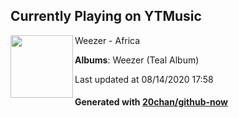 ## Currently Playing on YTMusic

[<img align="left" width="100" src="https://lh3.googleusercontent.com/1PRIvZunuz7YL04_V8JcLWpiymv75O7UmAIyT7jw-fqRRlNG8JCLWC8tXhZounHPjAZH8V-IkmgWBAHd">](https://music.youtube.com/channel/UCtHZHneyvFGwxg6MHcbMLAw)

Weezer - Africa

**Albums**: Weezer (Teal Album)

Last updated at 08/14/2020 17:58

#### Generated with [20chan/github-now](https://github.com/20chan/github-now)


<!--
**20chan/20chan** is a ✨ _special_ ✨ repository because its `README.md` (this file) appears on your GitHub profile.

Here are some ideas to get you started:

- 🔭 I’m currently working on ...
- 🌱 I’m currently learning ...
- 👯 I’m looking to collaborate on ...
- 🤔 I’m looking for help with ...
- 💬 Ask me about ...
- 📫 How to reach me: ...
- 😄 Pronouns: ...
- ⚡ Fun fact: ...
-->

